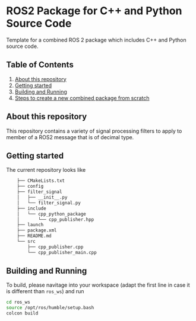 # ROS2 Package for C++ and Python Source Code

Template for a combined ROS 2 package which includes C++ and Python source code.

## Table of Contents
1. [About this repository](#about-this-repository)
2. [Getting started](#getting-started)
6. [Building and Running](#building-and-running)
3. [Steps to create a new combined package from scratch](#steps-to-create-a-new-combined-package-from-scratch)


## About this repository

This repository contains a variety of signal processing filters to apply to member of a ROS2 message that is 
of decimal type. 

## Getting started

The current repository looks like
```bash
    ├── CMakeLists.txt
    ├── config
    ├── filter_signal
    │   ├── __init__.py
    │   └── filter_signal.py
    ├── include
    │   └── cpp_python_package
    │       └── cpp_publisher.hpp
    ├── launch
    ├── package.xml
    ├── README.md
    └── src
        ├── cpp_publisher.cpp
        └── cpp_publisher_main.cpp
```


## Building and Running
To build, please navitage into your workspace (adapt the first line in case it is different than `ros_ws`) and run
```bash
cd ros_ws
source /opt/ros/humble/setup.bash
colcon build
```
